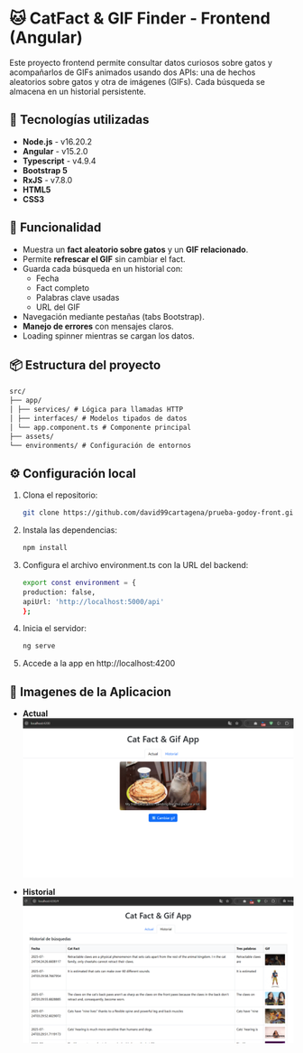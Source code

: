# 🐱 CatFact & GIF Finder - Frontend (Angular)

Este proyecto frontend permite consultar datos curiosos sobre gatos y acompañarlos de GIFs animados usando dos APIs: una de hechos aleatorios sobre gatos y otra de imágenes (GIFs). Cada búsqueda se almacena en un historial persistente.

## 🚀 Tecnologías utilizadas

- **Node.js** - v16.20.2
- **Angular** - v15.2.0
- **Typescript** - v4.9.4
- **Bootstrap 5**
- **RxJS** - v7.8.0
- **HTML5**
- **CSS3**

## 🎯 Funcionalidad

- Muestra un **fact aleatorio sobre gatos** y un **GIF relacionado**.
- Permite **refrescar el GIF** sin cambiar el fact.
- Guarda cada búsqueda en un historial con:
  - Fecha
  - Fact completo
  - Palabras clave usadas
  - URL del GIF
- Navegación mediante pestañas (tabs Bootstrap).
- **Manejo de errores** con mensajes claros.
- Loading spinner mientras se cargan los datos.

## 📦 Estructura del proyecto

```
src/
├── app/
│ ├── services/ # Lógica para llamadas HTTP
│ ├── interfaces/ # Modelos tipados de datos
│ └── app.component.ts # Componente principal
├── assets/
└── environments/ # Configuración de entornos
```

## ⚙️ Configuración local

1. Clona el repositorio:

   ```bash
   git clone https://github.com/david99cartagena/prueba-godoy-front.git
   ```

2. Instala las dependencias:
   ```bash
   npm install
   ```
3. Configura el archivo environment.ts con la URL del backend:
   ```bash
   export const environment = {
   production: false,
   apiUrl: 'http://localhost:5000/api'
   };
   ```
4. Inicia el servidor:

   ```bash
   ng serve
   ```

5. Accede a la app en http://localhost:4200

## 📸 Imagenes de la Aplicacion

- **Actual**  
  ![CatFact](https://raw.githubusercontent.com/david99cartagena/prueba-godoy-front/refs/heads/main/media/Screenshot_1.png)

- **Historial**  
  ![CatFact](https://raw.githubusercontent.com/david99cartagena/prueba-godoy-front/refs/heads/main/media/Screenshot_2.png)
